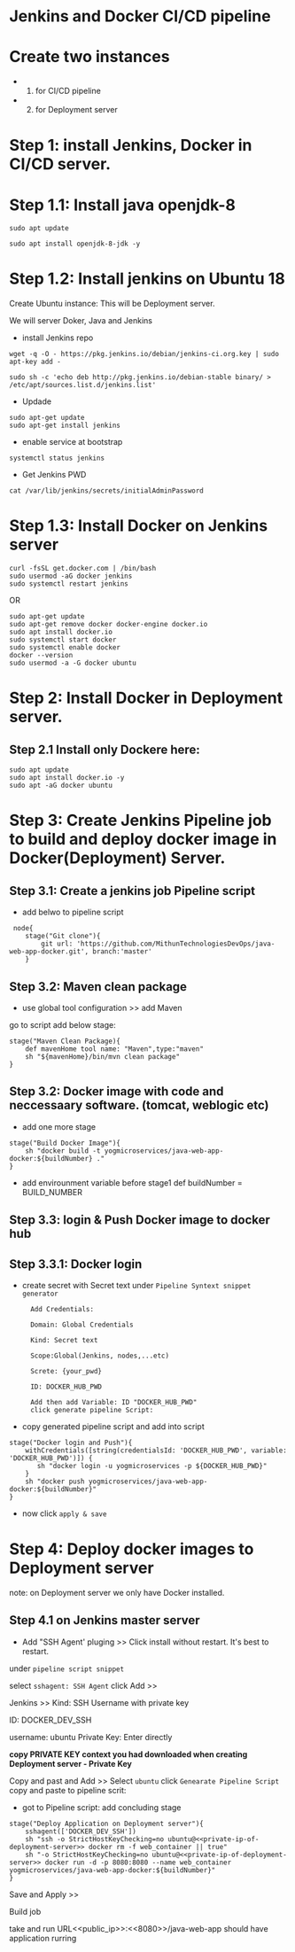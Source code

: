# Jenkins and Docker CI/CD pipeline
# Create two instances
 - 1. for CI/CD pipeline
 - 2. for Deployment server
# Step 1: install Jenkins, Docker in CI/CD server.

# Step 1.1: Install java openjdk-8
```
sudo apt update

sudo apt install openjdk-8-jdk -y
```

# Step 1.2: Install jenkins on Ubuntu 18

Create Ubuntu instance: This will be Deployment server.

We will server Doker, Java and Jenkins

- install Jenkins repo

```
wget -q -O - https://pkg.jenkins.io/debian/jenkins-ci.org.key | sudo apt-key add -

sudo sh -c 'echo deb http://pkg.jenkins.io/debian-stable binary/ > /etc/apt/sources.list.d/jenkins.list'
```
 - Updade
 ```
sudo apt-get update
sudo apt-get install jenkins
```

- enable service at bootstrap
```
systemctl status jenkins
```
- Get Jenkins PWD
```
cat /var/lib/jenkins/secrets/initialAdminPassword
```

# Step 1.3: Install Docker on Jenkins server
```
curl -fsSL get.docker.com | /bin/bash
sudo usermod -aG docker jenkins
sudo systemctl restart jenkins
```

OR

```
sudo apt-get update
sudo apt-get remove docker docker-engine docker.io
sudo apt install docker.io
sudo systemctl start docker
sudo systemctl enable docker
docker --version
sudo usermod -a -G docker ubuntu
```

# Step 2: Install Docker in Deployment server.

## Step 2.1 Install only Dockere  here:

```
sudo apt update
sudo apt install docker.io -y
sudo apt -aG docker ubuntu
```

# Step 3: Create Jenkins Pipeline job to build and deploy docker image in Docker(Deployment) Server. 

## Step 3.1: Create a jenkins job Pipeline script

- add belwo to pipeline script
```
 node{
    stage("Git clone"){
        git url: 'https://github.com/MithunTechnologiesDevOps/java-web-app-docker.git', branch:'master'
    }
```
## Step 3.2: Maven clean package
- use global tool configuration >> add Maven

go to script add below stage:
```
stage("Maven Clean Package){
    def mavenHome tool name: "Maven",type:"maven"
    sh "${mavenHome}/bin/mvn clean package"
}
```
## Step 3.2: Docker image with code and neccessaary software. (tomcat, weblogic etc)
- add one more stage
```
stage("Build Docker Image"){
    sh "docker build -t yogmicroservices/java-web-app-docker:${buildNumber} ."
}
```
- add envirounment variable before stage1
def buildNumber = BUILD_NUMBER

## Step 3.3: login & Push Docker image to docker hub
## Step 3.3.1: Docker login

- create secret with Secret text under ``Pipeline Syntext snippet generator`` 

        Add Credentials:

        Domain: Global Credentials 

        Kind: Secret text

        Scope:Global(Jenkins, nodes,...etc)

        Screte: {your_pwd}

        ID: DOCKER_HUB_PWD

        Add then add Variable: ID "DOCKER_HUB_PWD"
        click generate pipeline Script:

- copy generated pipeline script and add into script

```
stage("Docker login and Push"){
    withCredentials([string(credentialsId: 'DOCKER_HUB_PWD', variable: 'DOCKER_HUB_PWD')]) {
       sh "docker login -u yogmicroservices -p ${DOCKER_HUB_PWD}" 
    }
    sh "docker push yogmicroservices/java-web-app-docker:${buildNumber}"
}
```
- now click ``apply & save``

# Step 4: Deploy docker images to Deployment server
note: on Deployment server we only have Docker installed.

## Step 4.1 on Jenkins master server
- Add "SSH Agent' pluging >> Click install without restart. It's best to restart.

under ``pipeline script snippet``

select ``sshagent: SSH Agent`` click Add >> 

Jenkins >> Kind: SSH Username with private key

ID: DOCKER_DEV_SSH

username: ubuntu
Private Key: Enter directly

**copy PRIVATE KEY context you had downloaded when creating Deployment server - Private Key**

Copy and past and Add >> Select ``ubuntu`` click ``Genearate Pipeline Script`` copy and paste to pipeline scrit: 


- got to Pipeline script: add concluding stage

```
stage("Deploy Application on Deployment server"){
    sshagent(['DOCKER_DEV_SSH'])
    sh "ssh -o StrictHostKeyChecking=no ubuntu@<<private-ip-of-deployment-server>> docker rm -f web_container || true"
    sh "-o StrictHostKeyChecking=no ubuntu@<<private-ip-of-deployment-server>> docker run -d -p 8080:8080 --name web_container yogmicroservices/java-web-app-docker:${buildNumber}"
}
```
Save and Apply >>

Build job

take and run URL<<public_ip>>:<<8080>>/java-web-app should have application rurring 